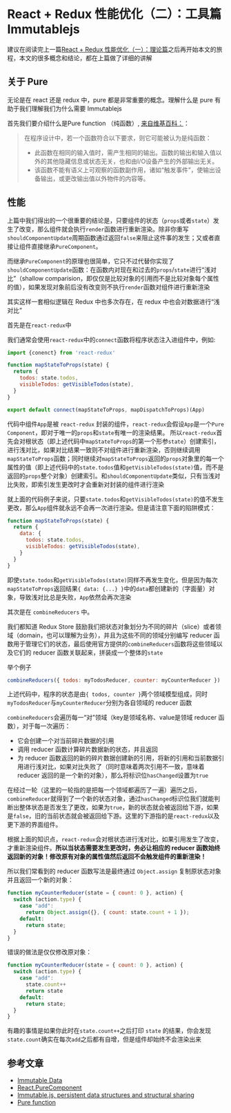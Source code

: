 # React + Redux 性能优化（二）：工具篇 Immutablejs

建议在阅读完上一篇[React + Redux 性能优化（一）：理论篇](http://qingbob.com/redux-performance-01-basic/)之后再开始本文的旅程，本文的很多概念和结论，都在上篇做了详细的讲解

## 关于 Pure

无论是在 react 还是 redux 中，pure 都是非常重要的概念。理解什么是 pure 有助于我们理解我们为什么需要 Immutablejs

首先我们要介绍什么是Pure function （纯函数）, [来自维基百科：](https://en.wikipedia.org/wiki/Pure_function)：

> 在程序设计中，若一个函数符合以下要求，则它可能被认为是纯函数：
>  * 此函数在相同的输入值时，需产生相同的输出。函数的输出和输入值以外的其他隐藏信息或状态无关，也和由I/O设备产生的外部输出无关。
>  * 该函数不能有语义上可观察的函数副作用，诸如“触发事件”，使输出设备输出，或更改输出值以外物件的内容等。


## 性能

上篇中我们得出的一个很重要的结论是，只要组件的状态（`props`或者`state`）发生了改变，那么组件就会执行`render`函数进行重新渲染。除非你重写`shouldComponentUpdate`周期函数通过返回`false`来阻止这件事的发生；又或者直接让组件直接继承`PureComponent`。

而继承`PureComponent`的原理也很简单，它只不过代替你实现了`shouldComponentUpdate`函数：在函数内对现在和过去的`props`/`state`进行“浅对比”（shallow comparision，即仅仅是比较对象的引用而不是比较对象每个属性的值），如果发现对象前后没有改变则不执行`render`函数对组件进行重新渲染

其实这样一套相似逻辑在 Redux 中也多次存在，在 redux 中也会对数据进行“浅对比”

首先是在`react-redux`中

我们通常会使用`react-redux`中的`connect`函数将程序状态注入进组件中，例如:

```javascript
import {conenct} from 'react-redux'

function mapStateToProps(state) {
  return {
    todos: state.todos,
    visibleTodos: getVisibleTodos(state),
  }
}

export default connect(mapStateToProps, mapDispatchToProps)(App)
```
代码中组件`App`是被 `react-redux` 封装的组件，`react-redux`会假设`App`是一个`Pure Component`，即对于唯一的`props`和`state`有唯一的渲染结果。
所以`react-redux`首先会对根状态（即上述代码中`mapStateToProps`的第一个形参`state`）创建索引，进行浅对比，如果对比结果一致则不对组件进行重新渲染，否则继续调用`mapStateToProps`函数；同时继续对`mapStateToProps`返回的`props`对象里的每一个属性的值（即上述代码中的`state.todos`值和`getVisibleTodos(state)`值，而不是返回的`props`整个对象）创建索引。和`shouldComponentUpdate`类似，只有当浅对比失败，即索引发生更改时才会重新对封装的组件进行渲染

就上面的代码例子来说，只要`state.todos`和`getVisibleTodos(state)`的值不发生更改，那么`App`组件就永远不会再一次进行渲染。但是请注意下面的陷阱模式：

```javascript
function mapStateToProps(state) {
  return {
    data: {
      todos: state.todos,
      visibleTodos: getVisibleTodos(state),
    }
  }
}
```
即使`state.todos`和`getVisibleTodos(state)`同样不再发生变化，但是因为每次`mapStateToProps`返回结果`{ data: {...} }`中的`data`都创建新的（字面量）对象，导致浅对比总是失败，`App`依然会再次渲染

其次是在 `combineReducers` 中。

我们都知道 Redux Store 鼓励我们把状态对象划分为不同的碎片（slice）或者领域（domain，也可以理解为业务），并且为这些不同的领域分别编写 reducer 函数用于管理它们的状态，最后使用官方提供的`combineReducers`函数将这些领域以及它们的 reducer 函数关联起来，拼装成一个整体的`state`

举个例子

```javascript
combineReducers({ todos: myTodosReducer, counter: myCounterReducer })
```

上述代码中，程序的状态是由`{ todos, counter }`两个领域模型组成，同时`myTodosReducer`与`myCounterReducer`分别为各自领域的 reducer 函数

`combineReducers`会遍历每一“对”领域（key是领域名称、value是领域 reducer 函数），对于每一次遍历：
* 它会创建一个对当前碎片数据的引用
* 调用 reducer 函数计算碎片数据新的状态，并且返回
* 为 reducer 函数返回的新的碎片数据创建新的引用，将新的引用和当前数据引用进行浅对比，如果对比失败了（同时意味着两次引用不一致，意味着 reducer 返回的是一个新的对象），那么将标识位`hasChanged`设置为`true`

在经过一轮（这里的一轮指的是把每一个领域都遍历了一遍）遍历之后，`combineReducer`就得到了一个新的状态对象，通过`hasChanged`标识位我们就能判断出整体状态是否发生了更改，如果为`true`，新的状态就会被返回给下游，如果是`false`，旧的当前状态就会被返回给下游。这里的下游指的是`react-redux`以及更下游的界面组件。

根据上面的知识点，`react-redux`会对根状态进行浅对比，如果引用发生了改变，才重新渲染组件。**所以当状态需要发生更改时，务必让相应的 reducer 函数始终返回新的对象！修改原有对象的属性值然后返回不会触发组件的重新渲染！**

所以我们常看到的 reducer 函数写法是最终通过 `Object.assign` 复制原状态对象并且返回一个新的对象：

```javascript
function myCounterReducer(state = { count: 0 }, action) {
  switch (action.type) {
    case "add":
      return Object.assign({}, { count: state.count + 1 });
    default:
      return state;
  }
}
```
错误的做法是仅仅修改原对象：

```javascript
function myCounterReducer(state = { count: 0 }, action) {
  switch (action.type) {
    case "add":
      state.count++
      return state
    default:
      return state;
  }
}
```
有趣的事情是如果你此时在`state.count++`之后打印 `state` 的结果，你会发现`state.count`确实在每次`add`之后都有自增，但是组件却始终不会渲染出来








## 参考文章

* [Immutable Data](https://redux.js.org/faq/immutable-data)
* [React.PureComponent](https://reactjs.org/docs/react-api.html#reactpurecomponent)
* [Immutable.js, persistent data structures and structural sharing](https://medium.com/@dtinth/immutable-js-persistent-data-structures-and-structural-sharing-6d163fbd73d2)
* [Pure function](https://en.wikipedia.org/wiki/Pure_function)